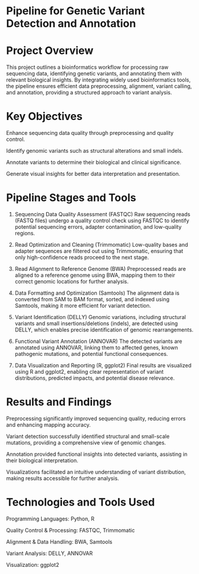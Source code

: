 # Pipeline for Genetic Variant Detection and Annotation

# Project Overview
This project outlines a bioinformatics workflow for processing raw sequencing data, identifying genetic variants, and annotating them with relevant biological insights. By integrating widely used bioinformatics tools, the pipeline ensures efficient data preprocessing, alignment, variant calling, and annotation, providing a structured approach to variant analysis.

# Key Objectives
Enhance sequencing data quality through preprocessing and quality control.

Identify genomic variants such as structural alterations and small indels.

Annotate variants to determine their biological and clinical significance.

Generate visual insights for better data interpretation and presentation.

# Pipeline Stages and Tools
1. Sequencing Data Quality Assessment (FASTQC)
Raw sequencing reads (FASTQ files) undergo a quality control check using FASTQC to identify potential sequencing errors, adapter contamination, and low-quality regions.

2. Read Optimization and Cleaning (Trimmomatic)
Low-quality bases and adapter sequences are filtered out using Trimmomatic, ensuring that only high-confidence reads proceed to the next stage.

3. Read Alignment to Reference Genome (BWA)
Preprocessed reads are aligned to a reference genome using BWA, mapping them to their correct genomic locations for further analysis.

4. Data Formatting and Optimization (Samtools)
The alignment data is converted from SAM to BAM format, sorted, and indexed using Samtools, making it more efficient for variant detection.

5. Variant Identification (DELLY)
Genomic variations, including structural variants and small insertions/deletions (indels), are detected using DELLY, which enables precise identification of genomic rearrangements.

6. Functional Variant Annotation (ANNOVAR)
The detected variants are annotated using ANNOVAR, linking them to affected genes, known pathogenic mutations, and potential functional consequences.

7. Data Visualization and Reporting (R, ggplot2)
Final results are visualized using R and ggplot2, enabling clear representation of variant distributions, predicted impacts, and potential disease relevance.

# Results and Findings
Preprocessing significantly improved sequencing quality, reducing errors and enhancing mapping accuracy.

Variant detection successfully identified structural and small-scale mutations, providing a comprehensive view of genomic changes.

Annotation provided functional insights into detected variants, assisting in their biological interpretation.

Visualizations facilitated an intuitive understanding of variant distribution, making results accessible for further analysis.

# Technologies and Tools Used
Programming Languages: Python, R

Quality Control & Processing: FASTQC, Trimmomatic

Alignment & Data Handling: BWA, Samtools

Variant Analysis: DELLY, ANNOVAR

Visualization: ggplot2


